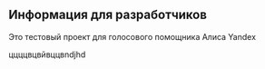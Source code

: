## Информация для разработчиков

Это тестовый проект для голосового помощника Алиса Yandex


ццццвцвйвццвndjhd